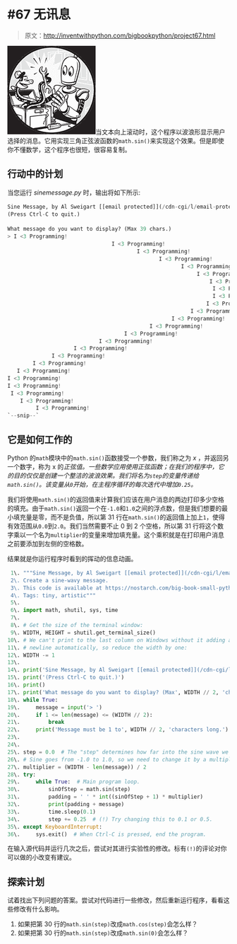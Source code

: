 # #67 无讯息

> 原文：<http://inventwithpython.com/bigbookpython/project67.html>

![](img/9d995d63aaead72cad01120081eb8f75.png)当文本向上滚动时，这个程序以波浪形显示用户选择的消息。它用实现三角正弦波函数的`math.sin()`来实现这个效果。但是即使你不懂数学，这个程序也很短，很容易复制。

## 行动中的计划

当您运行 *sinemessage.py* 时，输出将如下所示:

```py
Sine Message, by Al Sweigart [[email protected]](/cdn-cgi/l/email-protection)
(Press Ctrl-C to quit.)

What message do you want to display? (Max 39 chars.)
> I <3 Programming!
                                 I <3 Programming!
                                         I <3 Programming!
                                                I <3 Programming!
                                                       I <3 Programming!
                                                            I <3 Programming!
                                                                I <3 Programming!
                                                                 I <3 Programming!
                                                                 I <3 Programming!
                                                               I <3 Programming!
                                                          I <3 Programming!
                                                    I <3 Programming!
                                             I <3 Programming!
                                     I <3 Programming!
                             I <3 Programming!
                     I <3 Programming!
              I <3 Programming!
        I <3 Programming!
   I <3 Programming!
I <3 Programming!
I <3 Programming!
 I <3 Programming!
    I <3 Programming!
         I <3 Programming!
`--snip--`
```

## 它是如何工作的

Python 的`math`模块中的`math.sin()`函数接受一个参数，我们称之为 *x* ，并返回另一个数字，称为 x 的*正弦值。一些数学应用使用正弦函数；在我们的程序中，它的目的仅仅是创建一个整洁的波浪效果。我们将名为`step`的变量传递给`math.sin()`。该变量从`0`开始，在主程序循环的每次迭代中增加`0.25`。*

我们将使用`math.sin()`的返回值来计算我们应该在用户消息的两边打印多少空格的填充。由于`math.sin()`返回一个在`-1.0`和`1.0`之间的浮点数，但是我们想要的最小填充量是零，而不是负值，所以第 31 行在`math.sin()`的返回值上加上`1`，使得有效范围从`0.0`到`2.0`。我们当然需要不止 0 到 2 个空格，所以第 31 行将这个数字乘以一个名为`multiplier`的变量来增加填充量。这个乘积就是在打印用户消息之前要添加到左侧的空格数。

结果就是你运行程序时看到的挥动的信息动画。

```py
 1\. """Sine Message, by Al Sweigart [[email protected]](/cdn-cgi/l/email-protection)
 2\. Create a sine-wavy message.
 3\. This code is available at https://nostarch.com/big-book-small-python-programming
 4\. Tags: tiny, artistic"""
 5\. 
 6\. import math, shutil, sys, time
 7\. 
 8\. # Get the size of the terminal window:
 9\. WIDTH, HEIGHT = shutil.get_terminal_size()
10\. # We can't print to the last column on Windows without it adding a
11\. # newline automatically, so reduce the width by one:
12\. WIDTH -= 1
13\. 
14\. print('Sine Message, by Al Sweigart [[email protected]](/cdn-cgi/l/email-protection)')
15\. print('(Press Ctrl-C to quit.)')
16\. print()
17\. print('What message do you want to display? (Max', WIDTH // 2, 'chars.)')
18\. while True:
19\.     message = input('> ')
20\.     if 1 <= len(message) <= (WIDTH // 2):
21\.         break
22\.     print('Message must be 1 to', WIDTH // 2, 'characters long.')
23\. 
24\. 
25\. step = 0.0  # The "step" determines how far into the sine wave we are.
26\. # Sine goes from -1.0 to 1.0, so we need to change it by a multiplier:
27\. multiplier = (WIDTH - len(message)) / 2
28\. try:
29\.     while True:  # Main program loop.
30\.         sinOfStep = math.sin(step)
31\.         padding = ' ' * int((sinOfStep + 1) * multiplier)
32\.         print(padding + message)
33\.         time.sleep(0.1)
34\.         step += 0.25  # (!) Try changing this to 0.1 or 0.5.
35\. except KeyboardInterrupt:
36\.     sys.exit()  # When Ctrl-C is pressed, end the program. 
```

在输入源代码并运行几次之后，尝试对其进行实验性的修改。标有`(!)`的评论对你可以做的小改变有建议。

## 探索计划

试着找出下列问题的答案。尝试对代码进行一些修改，然后重新运行程序，看看这些修改有什么影响。

1.  如果把第 30 行的`math.sin(step)`改成`math.cos(step)`会怎么样？
2.  如果把第 30 行的`math.sin(step)`改成`math.sin(0)`会怎么样？